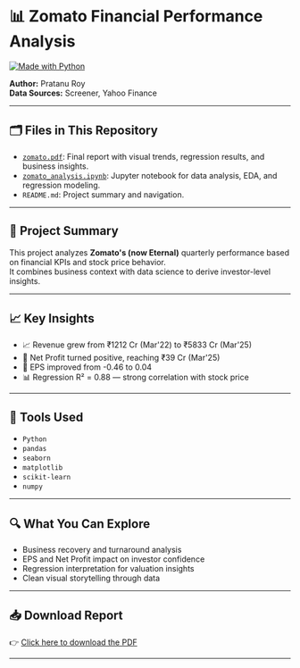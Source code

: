 # 📊 Zomato Financial Performance Analysis

[![Made with Python](https://img.shields.io/badge/Made%20with-Python-1f425f.svg)](https://www.python.org/)

**Author:** Pratanu Roy  
**Data Sources:** Screener, Yahoo Finance

---

## 🗂 Files in This Repository

- [`zomato.pdf`](zomato.pdf): Final report with visual trends, regression results, and business insights.
- [`zomato_analysis.ipynb`](zomato_analysis.ipynb): Jupyter notebook for data analysis, EDA, and regression modeling.
- `README.md`: Project summary and navigation.

---

## 📁 Project Summary

This project analyzes **Zomato's (now Eternal)** quarterly performance based on financial KPIs and stock price behavior.  
It combines business context with data science to derive investor-level insights.

---

## 📈 Key Insights

- 📈 Revenue grew from ₹1212 Cr (Mar'22) to ₹5833 Cr (Mar'25)
- 💸 Net Profit turned positive, reaching ₹39 Cr (Mar'25)
- 🧮 EPS improved from -0.46 to 0.04
- 📊 Regression R² = 0.88 — strong correlation with stock price

---

## 🧰 Tools Used

- `Python`
- `pandas`
- `seaborn`
- `matplotlib`
- `scikit-learn`
- `numpy`

---

## 🔍 What You Can Explore

- Business recovery and turnaround analysis
- EPS and Net Profit impact on investor confidence
- Regression interpretation for valuation insights
- Clean visual storytelling through data

---

## 📥 Download Report

👉 [Click here to download the PDF](zomato.pdf)

---


